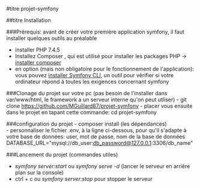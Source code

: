 #titre projet-symfony

##titre Installation

###Prérequis: avant de créer votre première application symfony, il faut installer quelques outils au préalable
  - installer PHP 7.4.5
  - Installez Composer , qui est utilisé pour installer les packages PHP -> [installer composer](https://getcomposer.org/download/)
  - en option (mais non obligatoire pour le fonctionnement de l'application): vous pouvez [installer Symfony CLI](https://symfony.com/download),  un outil pour vérifier si votre ordinateur répond à toutes les exigences concernant symfony
  
###Clonage du projet sur votre pc (pas besoin de l'installer dans var/www/html, le framework a un serveur interne qu'on peut utliser)
    - git clone https://github.com/MGuillard87/projet-symfony
    - placer vous ensuite dans le projet en tapant cette commande:
      cd projet-symfony
    
###configuration du projet 
    - composer install (les dépendances)   
    - personnaliser le fichier .env, à la ligne ci-dessous, pour qu'il s'adapte à votre base de données: user, mot de passe, nom de la base de données
      DATABASE_URL="mysql://db_user:db_password@127.0.0.1:3306/db_name"
    
###Lancement du projet (commandes utiles)
 * _symfony server:start_ ou _symfony serve -d_ (lancer le serveur en arrière plan sur la console)
 * ctrl + c ou _symfony server:stop_ pour stopper le serveur
 
 
  
